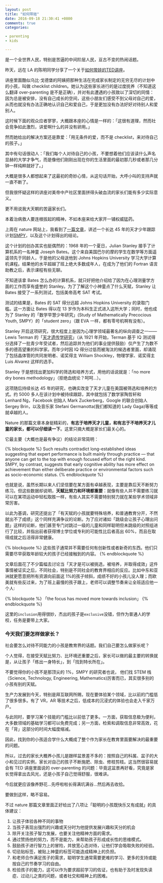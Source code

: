 ```yaml
---
layout: post
title: "如何带娃"
date: 2016-09-18 21:30:41 +0800
comments: true
categories:

- parenting
- kids

---
```


是一个全世界人民，特别是苦逼的中间阶层人民，亘古不变的热闹话题。

昨天，远在 LA 的陈明同学分享了一个关于[如何带娃的TED讲座](http://www.ted.com/talks/julie_lythcott_haims_how_to_raise_successful_kids_without_over_parenting?utm_source=newsletter_weekly_2016-09-17&utm_campaign=newsletter_weekly&utm_medium=email&utm_content=talk_of_the_week_button&from=timeline&isappinstalled=0#t-318006)。

讲座里面酷似乌比·戈德堡的阿姨把那种生活在完成家长制定的无穷无尽的计划中的小孩，叫做 checklist children。她认为这些家长进行的是过度抚养（不知道这么翻译 over-parenting 是不是正确），并对有此遭遇的小孩致以了深切的同情：因为总是被安排，没有自己成长的空间，这些小朋友们感受不到父母对自己的爱，从而也就没有办法正确地认识自己和爱自己，于是更加没有办法好好对待别人和爱别人。

这时候下面的观众应者寥寥，大概跟本座的心情是一样的：「这很有道理，然而社会竞争如此激烈，讲爱啊什么的并没有卵用。」

然而她给出的解决方案还是靠爱：「用无条件的爱，而不是 checklist，来对待自己的孩子。」

其中有句话很动人：「我们每个人对待自己的小孩，不要想着他们应该读什么声名显赫的大学才争气，而是像他们刚刚出现在你的生活里面的最初那几秒或者那几分钟一样纯粹就好了。」

大概是很多人都想起来了这最初的奇妙心情，从这句话开始，大呼小叫的支持声就一直不断了。

但我很怀疑这样的讲座对美帝中产社区里面拼得头破血流的家长们能有多少实际意义。

更不用说我大天朝的苦逼家长们。

本着治病救人要连根拔起的精神，不如本座来给大家开一铺权威猛药。

上周在 nature 网站上，我看到了[一篇文章](http://www.nature.com/news/how-to-raise-a-genius-lessons-from-a-45-year-study-of-super-smart-children-1.20537)，讲述一个长达 45 年的天才少年跟踪计划[SMPY](https://my.vanderbilt.edu/smpy)，以及这个计划得出的结论。

这个计划的创办其实也挺偶然的：1968 年的一个夏日，Julian Stanley 接手了计算机系的一名神童 Joseph Bates。这个来自美国巴尔的摩的学生在数学等方面遥遥领先于同龄人，于是他的父母送他到 Johns Hopkins University 学习大学计算机课程。结果他的水平超越了班上绝大多数成年人，在成为了他们的 Fortran 语言助教之后，表示课程有些无聊。

不知道该拿 Bates 怎么办的计算机系，就只好把他介绍给了因为在心理测量学方面的工作而享有盛誉的 Stanley。为了了解这个小神童点了什么天赋，Stanley 让 Bates 接受了一系列测试，包括美帝高考 SAT 考试。

测试的结果是，Bates 的 SAT 得分远超 Johns Hopkins University 的录取门槛。这一方面让 Bates 得以在 13 岁作为本科生正式进入这所大学；同时，他也成为了 Stanley 的「数学早慧少年研究」(Study of Mathematically Precocious Youth, SMPY）的「student zero」（跟 EVA 一样，都有零号机啊有没有）。

Stanley 开启这项研究，很大程度上是因为心理学领域最著名的纵向调查之一——Lewis Terman 的「[天才遗传学研究](http://www.nature.com/news/long-term-research-slow-science-1.12623)」（从 1921 年开始，Terman 基于 IQ 测试得分选择了一批青少年受试者，然后追踪并为他们的事业提供鼓励）仅产生了为数不多的德高望重的科学家。而年少时因 IQ 得分过低而被淘汰的候选者里面，却涌现了包括晶体管的共同发明者、诺奖得主 William Shockley，物理学家、诺奖得主 Luis Alvarez 这样的选手。

Stanley 于是想找出更加科学的筛选和培养方式，用他的话说就是：「no more dry bones methodology」（拒绝血统论？呵呵...）。

这项随后持续长达 45 年的研究，也确实改变了天才儿童在美国被筛选和培养的方式。约 5000 多人在该计划中被持续跟踪，其中就包括了数学家陶哲轩和 Lenhard Ng，Facebook 创始人 Mark Zuckerberg，Google 的联合创始人 Sergey Brin，以及音乐家 Stefani Germanotta(我们都知道的 Lady Gaga)等等成就卓越的人。

Nature 的那篇文章本身挺精彩的，**有志于培养天才儿童，和有志于不培养天才儿童的家长，都可以仔细读一下**。这里只摘大概是家长们最关心的。

它最主要（大概也是最有争议）的结论非常简明：


{% blockquote %}
Such results contradict long-established ideas suggesting that expert performance is built mainly through practice — that anyone can get to the top with enough focused effort of the right kind. SMPY, by contrast, suggests that early cognitive ability has more effect on achievement than either deliberate practice or environmental factors such as socio-economic status.
{% endblockquote %}

也就是说，虽然长期以来人们坚信要在某方面有卓越表现，主要是靠后天不断努力练习。但这些数据却说明，**天赋比努力和环境都重要**：就像有些人并不需要练习就可以在某项运动中轻松取胜一样，有些人其实不需要特别努力就在某些学术领域非常厉害。

以此为基调，研究还提出了「有天赋的小孩就要特殊培养，和普通教育分开，不然就出不了成绩」这个同样充满争议的论断。为了应对诸如「跳级会让孩子心理出问题」这样的论断，他们甚至专门对跳过一级的儿童和同样聪明但未跳级的对照组进行了比较，并指出前者获得博士学位或专利的可能性比后者高出 60%，而且在取得成就之后活得非常健康。


{% blockquote %}
这些孩子通常并不需要任何有创新性或者新奇的东西。他们只需要尽早获取年龄较大的孩子已经接触到的内容。
{% endblockquote %}

文章后面花了不少篇幅去讨论当「天才是可以被挑选，被培养，并取得成效」这件事情被证实之后，不同社会，特别是不同社会的教育界相应的反应。比如中东和亚洲就更愿意把所有资源向前面这 1%的孩子倾斜，成绩不好的小孩儿没人理；而欧美就有些反过来，为了班上最慢的孩子跟上，老师可以调整节奏来让全班适应他一个人:

{% blockquote %}
「the focus has moved more towards inclusion」
{% endblockquote %}

这里的`inclusion`用得很妙，杰出的孩子是`exclusive`没错，但作为普通人的学校，任务是要带上大家。

### 今天我们要怎样做家长？

社会要怎么对待不同能力的小孩是教育界的话题。我们自己要怎么做家长呢？

个人觉得，在接受天赋比努力、比环境还重要之后，家长可以做的最主要的转换就是，从让孩子「练出一身特长」，到「找到特长所在」。

不要觉得你的小孩不是那顶尖的 1%，SMPY 的研究者也说， 他们找 STEM 栈（Science, Technology, Engineering, Mathematics)厉害而已，其实很多别的小孩有别的天赋。

生产力发展到今天，特别是拜互联网所赐，现在要体验某个领域，比以前的门槛低了很多很多。有了 VR，AR 等技术之后，低成本的沉浸式的体验也会走入千家万户。

与此同时，要学习某个技能的门槛比以前低了更多。一方面，获取信息极为便利，大多数领域的基础学习都可以免费完成；另一方面，检索和调取信息非常高效，花在「背」这部分的时间大幅度缩减。

因此，找到你的小孩适合学什么大概成了整个作为家长在教育里面要解决的最重要的问题。

所以，过去的家长大概养小孩儿是跟样盆景差不多的：按照自己的科属、盆子的大小和见过的实例，家长对自己的孩子不断施肥、除虫、修枝剪枝。这当然很容易就会有 TED 讲座里面说的 over-parenting 的问题：毕竟这盆景再好看，究竟是家长觉得拿出去风光，还是小孩子自己觉得舒服，很难讲。

今后就更应该像养野花...先呼啦啦长得满坑满谷...然后再去收拾。

要做到这样，略不容易。

不过 nature 那篇文章里面正好给出了八项让「聪明的小孩既快乐又有成就」的具体建议：

1. 让孩子体验各种不同的事物
2. 当孩子表现出强烈的兴趣或天分时为他提供发展兴趣和天分的机会
3. 除开关注孩子智力发展，也要关注他精神方面的需求。
4. 通过赞扬他的努力，而不是能力，来帮助孩子形成成长性的思维模式。
5. 鼓励孩子进行智力上的冒险，并放宽心态对待，让他们学会吸取失败的经验。
6. 切忌贴标签，被贴上神童的标签可能造成精神上的负担。
7. 和老师合作满足孩子的需求，聪明学生通常需要更难的学习、更多的支持或能按自己的节奏学习的自由。
8. 检验孩子的能力，这可以作为要求超前学习的佐证，也有助于及时发现失读症、过动儿之类的问题，或者社交和精神上的困难。

